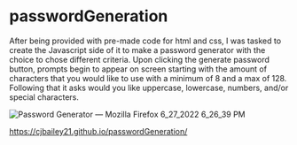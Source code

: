 # passwordGeneration
After being provided with pre-made code for html and css, I was tasked to create the Javascript side of it to make a password generator with the choice to chose different criteria. Upon clicking the generate password button, prompts begin to appear on screen starting with the amount of characters that you would like to use with a minimum of 8 and a max of 128. Following that it asks would you like uppercase, lowercase, numbers, and/or special characters.

![Password Generator — Mozilla Firefox 6_27_2022 6_26_39 PM](https://user-images.githubusercontent.com/105996991/176053542-73b37287-84d9-48d8-a7ea-d393920a9f2c.png)

https://cjbailey21.github.io/passwordGeneration/